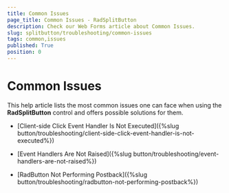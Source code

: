 ```yaml
---
title: Common Issues
page_title: Common Issues - RadSplitButton
description: Check our Web Forms article about Common Issues.
slug: splitbutton/troubleshooting/common-issues
tags: common,issues
published: True
position: 0
---
```


# Common Issues

This help article lists the most common issues one can face when using the **RadSplitButton** control and offers possible solutions for them.

* [Client-side Click Event Handler Is Not Executed]({%slug button/troubleshooting/client-side-click-event-handler-is-not-executed%})

* [Event Handlers Are Not Raised]({%slug button/troubleshooting/event-handlers-are-not-raised%})

* [RadButton Not Performing Postback]({%slug button/troubleshooting/radbutton-not-performing-postback%})

